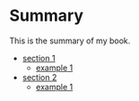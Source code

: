 # Summary

This is the summary of my book.

* [section 1](section1/README.md)
    * [example 1](section1/example1.md)
* [section 2](section2/README.md)
    * [example 1](section2/example1.md)
